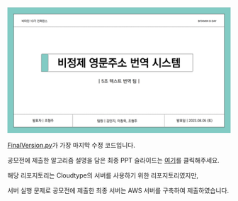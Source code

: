 <br/>
<br/>

<p align="center">
<img src= "/static/img/표지.png"/>
</p>

[FinalVersion.py](FinalVersion.py)가 가장 마지막 수정 코드입니다. 

공모전에 제출한 알고리즘 설명을 담은 최종 PPT 슬라이드는 [여기](https://drive.google.com/file/d/1yMDfoaR-o2ExRp4KQ9ljt4LWfvOfhStb/view?usp=drive_link)를 클릭해주세요.  

해당 리포지토리는 Cloudtype의 서버를 사용하기 위한 리포지토리였지만,

서버 실행 문제로 공모전에 제출한 최종 서버는 AWS 서버를 구축하여 제출하였습니다. 

